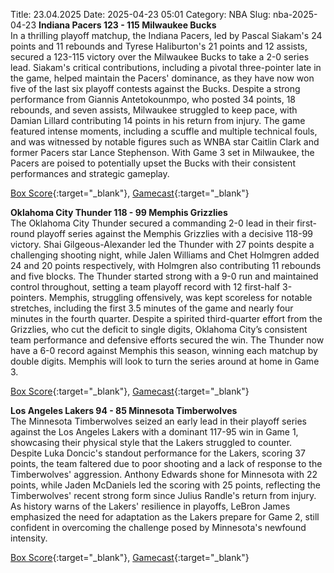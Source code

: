 Title: 23.04.2025
Date: 2025-04-23 05:01
Category: NBA 
Slug: nba-2025-04-23 
**Indiana Pacers 123 - 115 Milwaukee Bucks**  
In a thrilling playoff matchup, the Indiana Pacers, led by Pascal Siakam's 24 points and 11 rebounds and Tyrese Haliburton's 21 points and 12 assists, secured a 123-115 victory over the Milwaukee Bucks to take a 2-0 series lead. Siakam's critical contributions, including a pivotal three-pointer late in the game, helped maintain the Pacers' dominance, as they have now won five of the last six playoff contests against the Bucks. Despite a strong performance from Giannis Antetokounmpo, who posted 34 points, 18 rebounds, and seven assists, Milwaukee struggled to keep pace, with Damian Lillard contributing 14 points in his return from injury. The game featured intense moments, including a scuffle and multiple technical fouls, and was witnessed by notable figures such as WNBA star Caitlin Clark and former Pacers star Lance Stephenson. With Game 3 set in Milwaukee, the Pacers are poised to potentially upset the Bucks with their consistent performances and strategic gameplay. 

[Box Score](/game/mil-vs-ind-0042400132/box-score){:target="_blank"}, [Gamecast](/game/mil-vs-ind-0042400132){:target="_blank"}<br>

**Oklahoma City Thunder 118 - 99 Memphis Grizzlies**  
The Oklahoma City Thunder secured a commanding 2-0 lead in their first-round playoff series against the Memphis Grizzlies with a decisive 118-99 victory. Shai Gilgeous-Alexander led the Thunder with 27 points despite a challenging shooting night, while Jalen Williams and Chet Holmgren added 24 and 20 points respectively, with Holmgren also contributing 11 rebounds and five blocks. The Thunder started strong with a 9-0 run and maintained control throughout, setting a team playoff record with 12 first-half 3-pointers. Memphis, struggling offensively, was kept scoreless for notable stretches, including the first 3.5 minutes of the game and nearly four minutes in the fourth quarter. Despite a spirited third-quarter effort from the Grizzlies, who cut the deficit to single digits, Oklahoma City’s consistent team performance and defensive efforts secured the win. The Thunder now have a 6-0 record against Memphis this season, winning each matchup by double digits. Memphis will look to turn the series around at home in Game 3. 

[Box Score](/game/mem-vs-okc-0042400142/box-score){:target="_blank"}, [Gamecast](/game/mem-vs-okc-0042400142){:target="_blank"}<br>

**Los Angeles Lakers 94 - 85 Minnesota Timberwolves**  
The Minnesota Timberwolves seized an early lead in their playoff series against the Los Angeles Lakers with a dominant 117-95 win in Game 1, showcasing their physical style that the Lakers struggled to counter. Despite Luka Doncic's standout performance for the Lakers, scoring 37 points, the team faltered due to poor shooting and a lack of response to the Timberwolves' aggression. Anthony Edwards shone for Minnesota with 22 points, while Jaden McDaniels led the scoring with 25 points, reflecting the Timberwolves' recent strong form since Julius Randle's return from injury. As history warns of the Lakers' resilience in playoffs, LeBron James emphasized the need for adaptation as the Lakers prepare for Game 2, still confident in overcoming the challenge posed by Minnesota's newfound intensity. 

[Box Score](/game/min-vs-lal-0042400162/box-score){:target="_blank"}, [Gamecast](/game/min-vs-lal-0042400162){:target="_blank"}<br>

